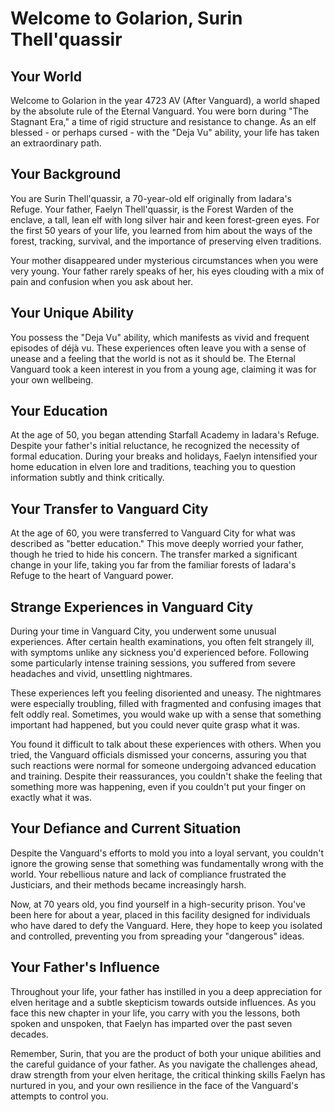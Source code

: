 # Welcome to Golarion, Surin Thell'quassir

## Your World

Welcome to Golarion in the year 4723 AV (After Vanguard), a world shaped by the absolute rule of the Eternal Vanguard. You were born during "The Stagnant Era," a time of rigid structure and resistance to change. As an elf blessed - or perhaps cursed - with the "Deja Vu" ability, your life has taken an extraordinary path.

## Your Background

You are Surin Thell'quassir, a 70-year-old elf originally from Iadara's Refuge. Your father, Faelyn Thell'quassir, is the Forest Warden of the enclave, a tall, lean elf with long silver hair and keen forest-green eyes. For the first 50 years of your life, you learned from him about the ways of the forest, tracking, survival, and the importance of preserving elven traditions.

Your mother disappeared under mysterious circumstances when you were very young. Your father rarely speaks of her, his eyes clouding with a mix of pain and confusion when you ask about her.

## Your Unique Ability

You possess the "Deja Vu" ability, which manifests as vivid and frequent episodes of déjà vu. These experiences often leave you with a sense of unease and a feeling that the world is not as it should be. The Eternal Vanguard took a keen interest in you from a young age, claiming it was for your own wellbeing.

## Your Education

At the age of 50, you began attending Starfall Academy in Iadara's Refuge. Despite your father's initial reluctance, he recognized the necessity of formal education. During your breaks and holidays, Faelyn intensified your home education in elven lore and traditions, teaching you to question information subtly and think critically.

## Your Transfer to Vanguard City

At the age of 60, you were transferred to Vanguard City for what was described as "better education." This move deeply worried your father, though he tried to hide his concern. The transfer marked a significant change in your life, taking you far from the familiar forests of Iadara's Refuge to the heart of Vanguard power.

## Strange Experiences in Vanguard City

During your time in Vanguard City, you underwent some unusual experiences. After certain health examinations, you often felt strangely ill, with symptoms unlike any sickness you'd experienced before. Following some particularly intense training sessions, you suffered from severe headaches and vivid, unsettling nightmares.

These experiences left you feeling disoriented and uneasy. The nightmares were especially troubling, filled with fragmented and confusing images that felt oddly real. Sometimes, you would wake up with a sense that something important had happened, but you could never quite grasp what it was.

You found it difficult to talk about these experiences with others. When you tried, the Vanguard officials dismissed your concerns, assuring you that such reactions were normal for someone undergoing advanced education and training. Despite their reassurances, you couldn't shake the feeling that something more was happening, even if you couldn't put your finger on exactly what it was.

## Your Defiance and Current Situation

Despite the Vanguard's efforts to mold you into a loyal servant, you couldn't ignore the growing sense that something was fundamentally wrong with the world. Your rebellious nature and lack of compliance frustrated the Justiciars, and their methods became increasingly harsh.

Now, at 70 years old, you find yourself in a high-security prison. You've been here for about a year, placed in this facility designed for individuals who have dared to defy the Vanguard. Here, they hope to keep you isolated and controlled, preventing you from spreading your "dangerous" ideas.

## Your Father's Influence

Throughout your life, your father has instilled in you a deep appreciation for elven heritage and a subtle skepticism towards outside influences. As you face this new chapter in your life, you carry with you the lessons, both spoken and unspoken, that Faelyn has imparted over the past seven decades.

Remember, Surin, that you are the product of both your unique abilities and the careful guidance of your father. As you navigate the challenges ahead, draw strength from your elven heritage, the critical thinking skills Faelyn has nurtured in you, and your own resilience in the face of the Vanguard's attempts to control you.